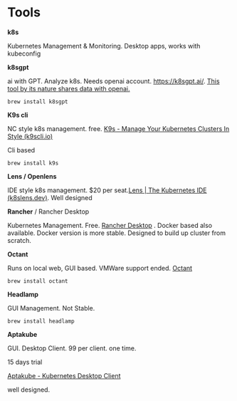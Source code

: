 # Tools

**k8s**

Kubernetes Management & Monitoring. Desktop apps, works with kubeconfig

**k8sgpt**

 ai with GPT. Analyze k8s. Needs openai account. https://k8sgpt.ai/. <u>This tool by its nature shares data with openai.</u>

```
brew install k8sgpt
```

**K9s cli** 

NC style k8s management. free.  [K9s - Manage Your Kubernetes Clusters In Style (k9scli.io)](https://k9scli.io/) 

Cli based 

```
brew install k9s
```

**Lens / Openlens**

IDE style k8s management. $20 per seat.[Lens | The Kubernetes IDE (k8slens.dev)](https://k8slens.dev/). Well designed

**Rancher** / Rancher Desktop

Kubernetes Management. Free. [Rancher Desktop](https://rancherdesktop.io/) . Docker based also available. Docker version is more stable. Designed to build up cluster from scratch.

**Octant**

Runs on local web, GUI based. VMWare support ended.  [Octant](https://octant.dev/)

```
brew install octant
```

**Headlamp**

GUI Management. Not Stable.

```
brew install headlamp
```

**Aptakube**

GUI. Desktop Client. 99 per client. one time.

15 days trial

[Aptakube - Kubernetes Desktop Client](https://aptakube.com/)

well designed.

